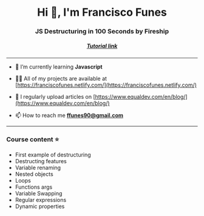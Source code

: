 <h1 align="center">Hi 👋, I'm Francisco Funes</h1>
<h3 align="center">JS Destructuring in 100 Seconds by Fireship</h3>
<h5 align="center"><a target="_blank" href="https://www.youtube.com/watch?v=UgEaJBz3bjY">Tutorial link</a></h5>
<hr>

- 🌱 I’m currently learning **Javascript**

- 👨‍💻 All of my projects are available at [https://franciscofunes.netlify.com/](https://franciscofunes.netlify.com/)

- 📝 I regularly upload articles on [https://www.equaldev.com/en/blog/](https://www.equaldev.com/en/blog/)

- 📫 How to reach me **ffunes90@gmail.com**

<hr>
<p align="left">
</p>

<h3 align="left">Course content ⭐️</h3>

- First example of destructuring
- Destructing features
- Variable renaming
- Nested objects
- Loops
- Functions args
- Variable Swapping
- Regular expressions
- Dynamic properties
